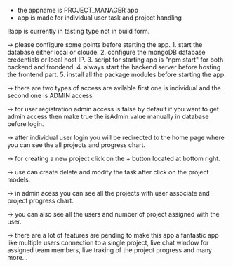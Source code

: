 * the appname is PROJECT_MANAGER app
* app is made for individual user task and project handling

!!app is currently in tasting type not in build form.

-> please configure some points before starting the app.
    1. start the database either local or cloude.
    2. configure the mongoDB database credentials or local host IP.
    3. script for starting app is "npm start" for both backend and frondend.
    4. always start the backend server before hosting the frontend part.
    5. install all the package modules before starting the app.

-> there are two types of access are avilable first one is individual and the second one is ADMIN access

-> for user registration admin access is false by default if you want to get admin access then make true the isAdmin value manually in database before login.

-> after individual user login you will be redirected to the home page where you can see the all projects and progress chart.

-> for creating a new project click on the + button located at bottom right.

-> use can create delete and modify the task after click on the project models.

-> in admin acess you can see all the projects with user associate and project progress chart.

-> you can also see all the users and number of project assigned with the user.

-> there are a lot of features are pending to make this app a fantastic app like multiple users connection to a single project, live chat window for assigned team members, live traking of the project progress and many more...